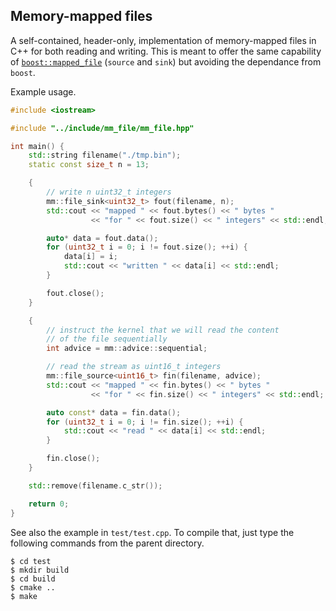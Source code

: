 Memory-mapped files
-------------------
A self-contained, header-only, implementation of memory-mapped files in C++
for both reading and writing.
This is meant to offer the same capability of [`boost::mapped_file`](https://www.boost.org/doc/libs/1_69_0/libs/iostreams/doc/classes/mapped_file.html) (`source` and `sink`) but avoiding
the dependance from `boost`.

Example usage.

```C++
#include <iostream>

#include "../include/mm_file/mm_file.hpp"

int main() {
    std::string filename("./tmp.bin");
    static const size_t n = 13;

    {
        // write n uint32_t integers
        mm::file_sink<uint32_t> fout(filename, n);
        std::cout << "mapped " << fout.bytes() << " bytes "
                  << "for " << fout.size() << " integers" << std::endl;

        auto* data = fout.data();
        for (uint32_t i = 0; i != fout.size(); ++i) {
            data[i] = i;
            std::cout << "written " << data[i] << std::endl;
        }

        fout.close();
    }

    {
        // instruct the kernel that we will read the content
        // of the file sequentially
        int advice = mm::advice::sequential;

        // read the stream as uint16_t integers
        mm::file_source<uint16_t> fin(filename, advice);
        std::cout << "mapped " << fin.bytes() << " bytes "
                  << "for " << fin.size() << " integers" << std::endl;

        auto const* data = fin.data();
        for (uint32_t i = 0; i != fin.size(); ++i) {
            std::cout << "read " << data[i] << std::endl;
        }

        fin.close();
    }

    std::remove(filename.c_str());

    return 0;
}
```

See also the example in `test/test.cpp`. To compile that, just type the following commands from the parent directory.

    $ cd test
    $ mkdir build
    $ cd build
    $ cmake ..
    $ make